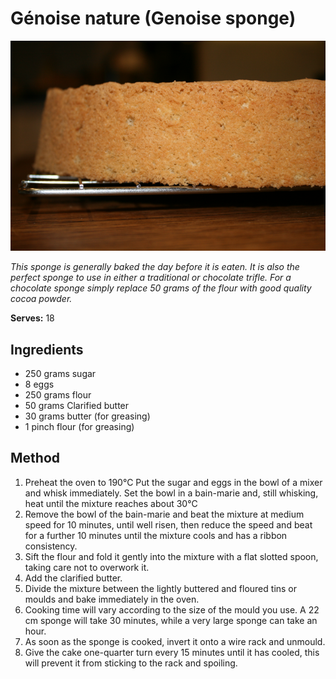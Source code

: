 # Génoise nature (Genoise sponge)

![Génoise nature (Genoise sponge)](resources/genoise-sponge.png)

*This sponge is generally baked the day before it is eaten. It is also the perfect sponge to use in either a traditional or chocolate trifle. For a chocolate sponge simply replace 50 grams of the flour with good quality cocoa powder.*

**Serves:** 18

## Ingredients
- 250 grams sugar
- 8 eggs     
- 250 grams flour
- 50 grams Clarified butter
- 30 grams butter (for greasing)
- 1 pinch flour (for greasing)

## Method
1. Preheat the oven to 190°C
Put the sugar and eggs in the bowl of a mixer and whisk immediately.
Set the bowl in a bain-marie and, still whisking, heat until the mixture reaches about 30°C
1. Remove the bowl of the bain-marie and beat the mixture at medium speed for 10 minutes, until well risen, then reduce the speed and beat for a further 10 minutes until the mixture cools and has a ribbon consistency.
1. Sift the flour and fold it gently into the mixture with a flat slotted spoon, taking care not to overwork it. 
1. Add the clarified butter.
1. Divide the mixture between the lightly buttered and floured tins or moulds and bake immediately in the oven.
1. Cooking time will vary according to the size of the mould you use. A 22 cm sponge will take 30 minutes, while a very large sponge can take an hour.
1. As soon as the sponge is cooked, invert it onto a wire rack and unmould. 
1. Give the cake one-quarter turn every 15 minutes until it has cooled, this will prevent it from sticking to the rack and spoiling.